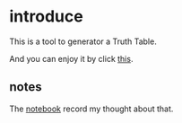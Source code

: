 # introduce

This is a tool to generator a Truth Table.

And you can enjoy it by click [this](https://github.com/AOMEILSH/LUT-init-value-generator/tree/master/).

## notes

The [notebook](/notebook.md) record my thought about that.
